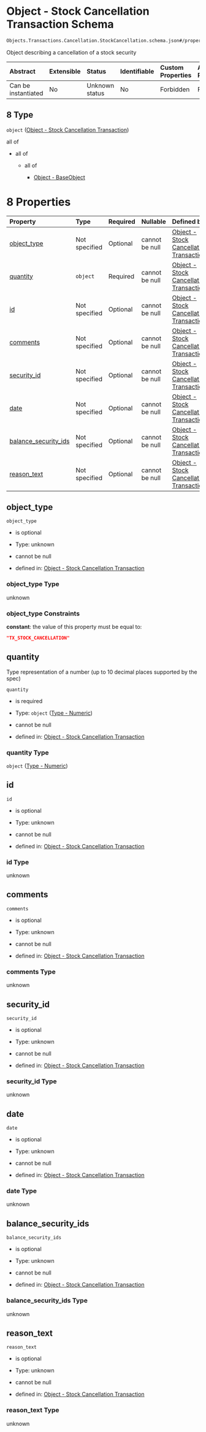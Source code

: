 # Object - Stock Cancellation Transaction Schema

```txt
Objects.Transactions.Cancellation.StockCancellation.schema.json#/properties/transactions/items/oneOf/8
```

Object describing a cancellation of a stock security

| Abstract            | Extensible | Status         | Identifiable | Custom Properties | Additional Properties | Access Restrictions | Defined In                                                                        |
| :------------------ | :--------- | :------------- | :----------- | :---------------- | :-------------------- | :------------------ | :-------------------------------------------------------------------------------- |
| Can be instantiated | No         | Unknown status | No           | Forbidden         | Forbidden             | none                | [CapTable.schema.json*](../../schema/CapTable.schema.json "open original schema") |

## 8 Type

`object` ([Object - Stock Cancellation Transaction](captable-properties-captable---objectstransactionsschemajson-array-items-oneof-object---stock-cancellation-transaction.md))

all of

*   all of

    *   all of

        *   [Object - BaseObject](issuer-allof-object---baseobject.md "check type definition")

# 8 Properties

| Property                                      | Type          | Required | Nullable       | Defined by                                                                                                                                                                                         |
| :-------------------------------------------- | :------------ | :------- | :------------- | :------------------------------------------------------------------------------------------------------------------------------------------------------------------------------------------------- |
| [object_type](#object_type)                   | Not specified | Optional | cannot be null | [Object - Stock Cancellation Transaction](stockcancellation-properties-object_type.md "Objects.Transactions.Cancellation.StockCancellation.schema.json#/properties/object_type")                   |
| [quantity](#quantity)                         | `object`      | Required | cannot be null | [Object - Stock Cancellation Transaction](stockplan-properties-type---numeric.md "Types.Numeric.schema.json#/properties/quantity")                                                                 |
| [id](#id)                                     | Not specified | Optional | cannot be null | [Object - Stock Cancellation Transaction](stockcancellation-properties-id.md "Objects.Transactions.Cancellation.StockCancellation.schema.json#/properties/id")                                     |
| [comments](#comments)                         | Not specified | Optional | cannot be null | [Object - Stock Cancellation Transaction](stockcancellation-properties-comments.md "Objects.Transactions.Cancellation.StockCancellation.schema.json#/properties/comments")                         |
| [security_id](#security_id)                   | Not specified | Optional | cannot be null | [Object - Stock Cancellation Transaction](stockcancellation-properties-security_id.md "Objects.Transactions.Cancellation.StockCancellation.schema.json#/properties/security_id")                   |
| [date](#date)                                 | Not specified | Optional | cannot be null | [Object - Stock Cancellation Transaction](stockcancellation-properties-date.md "Objects.Transactions.Cancellation.StockCancellation.schema.json#/properties/date")                                 |
| [balance_security_ids](#balance_security_ids) | Not specified | Optional | cannot be null | [Object - Stock Cancellation Transaction](stockcancellation-properties-balance_security_ids.md "Objects.Transactions.Cancellation.StockCancellation.schema.json#/properties/balance_security_ids") |
| [reason_text](#reason_text)                   | Not specified | Optional | cannot be null | [Object - Stock Cancellation Transaction](stockcancellation-properties-reason_text.md "Objects.Transactions.Cancellation.StockCancellation.schema.json#/properties/reason_text")                   |

## object_type



`object_type`

*   is optional

*   Type: unknown

*   cannot be null

*   defined in: [Object - Stock Cancellation Transaction](stockcancellation-properties-object_type.md "Objects.Transactions.Cancellation.StockCancellation.schema.json#/properties/object_type")

### object_type Type

unknown

### object_type Constraints

**constant**: the value of this property must be equal to:

```json
"TX_STOCK_CANCELLATION"
```

## quantity

Type representation of a number (up to 10 decimal places supported by the spec)

`quantity`

*   is required

*   Type: `object` ([Type - Numeric](stockplan-properties-type---numeric.md))

*   cannot be null

*   defined in: [Object - Stock Cancellation Transaction](stockplan-properties-type---numeric.md "Types.Numeric.schema.json#/properties/quantity")

### quantity Type

`object` ([Type - Numeric](stockplan-properties-type---numeric.md))

## id



`id`

*   is optional

*   Type: unknown

*   cannot be null

*   defined in: [Object - Stock Cancellation Transaction](stockcancellation-properties-id.md "Objects.Transactions.Cancellation.StockCancellation.schema.json#/properties/id")

### id Type

unknown

## comments



`comments`

*   is optional

*   Type: unknown

*   cannot be null

*   defined in: [Object - Stock Cancellation Transaction](stockcancellation-properties-comments.md "Objects.Transactions.Cancellation.StockCancellation.schema.json#/properties/comments")

### comments Type

unknown

## security_id



`security_id`

*   is optional

*   Type: unknown

*   cannot be null

*   defined in: [Object - Stock Cancellation Transaction](stockcancellation-properties-security_id.md "Objects.Transactions.Cancellation.StockCancellation.schema.json#/properties/security_id")

### security_id Type

unknown

## date



`date`

*   is optional

*   Type: unknown

*   cannot be null

*   defined in: [Object - Stock Cancellation Transaction](stockcancellation-properties-date.md "Objects.Transactions.Cancellation.StockCancellation.schema.json#/properties/date")

### date Type

unknown

## balance_security_ids



`balance_security_ids`

*   is optional

*   Type: unknown

*   cannot be null

*   defined in: [Object - Stock Cancellation Transaction](stockcancellation-properties-balance_security_ids.md "Objects.Transactions.Cancellation.StockCancellation.schema.json#/properties/balance_security_ids")

### balance_security_ids Type

unknown

## reason_text



`reason_text`

*   is optional

*   Type: unknown

*   cannot be null

*   defined in: [Object - Stock Cancellation Transaction](stockcancellation-properties-reason_text.md "Objects.Transactions.Cancellation.StockCancellation.schema.json#/properties/reason_text")

### reason_text Type

unknown
